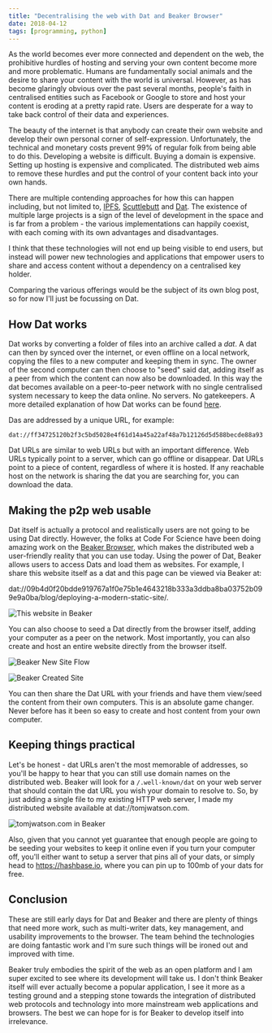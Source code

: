 ```yaml
---
title: "Decentralising the web with Dat and Beaker Browser"
date: 2018-04-12
tags: [programming, python]
---
```


As the world becomes ever more connected and dependent on the web, the prohibitive hurdles of hosting and serving your own content become more and more problematic. Humans are fundamentally social animals and the desire to share your content with the world is universal. However, as has become glaringly obvious over the past several months, people's faith in centralised entities such as Facebook or Google to store and host your content is eroding at a pretty rapid rate. Users are desperate for a way to take back control of their data and experiences.

<!--more-->

The beauty of the internet is that anybody can create their own website and develop their own personal corner of self-expression. Unfortunately, the technical and monetary costs prevent 99% of regular folk from being able to do this. Developing a website is difficult. Buying a domain is expensive. Setting up hosting is expensive and complicated. The distributed web aims to remove these hurdles and put the control of your content back into your own hands.

There are multiple contending approaches for how this can happen including, but not limited to, [IPFS](https://ipfs.io), [Scuttlebutt](https://www.scuttlebutt.nz) and [Dat](https://datproject.org/). The existence of multiple large projects is a sign of the level of development in the space and is far from a problem - the various implementations can happily coexist, with each coming with its own advantages and disadvantages.

I think that these technologies will not end up being visible to end users, but instead will power new technologies and applications that empower users to share and access content without a dependency on a centralised key holder.

Comparing the various offerings would be the subject of its own blog post, so for now I'll just be focussing on Dat.

## How Dat works

Dat works by converting a folder of files into an archive called a *dat*. A dat can then by synced over the internet, or even offline on a local network, copying the files to a new computer and keeping them in sync. The owner of the second computer can then choose to "seed" said dat, adding itself as a peer from which the content can now also be downloaded. In this way the dat becomes available on a peer-to-peer network with no single centralised system necessary to keep the data online. No servers. No gatekeepers. A more detailed explanation of how Dat works can be found [here](https://docs.datproject.org/concepts).

Das are addressed by a unique URL, for example:
```
dat://ff34725120b2f3c5bd5028e4f61d14a45a22af48a7b12126d5d588becde88a93
```
Dat URLs are similar to web URLs but with an important difference. Web URLs typically point to a server, which can go offline or disappear. Dat URLs point to a piece of content, regardless of where it is hosted. If any reachable host on the network is sharing the dat you are searching for, you can download the data.

## Making the p2p web usable

Dat itself is actually a protocol and realistically users are not going to be using Dat directly. However, the folks at Code For Science have been doing amazing work on the [Beaker Browser](https://beakerbrowser.com), which makes the distributed web a user-friendly reality that you can use today. Using the power of Dat, Beaker allows users to access Dats and load them as websites. For example, I share this website itself as a dat and this page can be viewed via Beaker at:

dat://09b4d0f20bdde919767a1f0e75b1e4643218b333a3ddba8ba03752b099e9a0ba/blog/deploying-a-modern-static-site/.

![This website in Beaker](/images/blog/dat_url.png)

You can also choose to seed a Dat directly from the browser itself, adding your computer as a peer on the network. Most importantly, you can also create and host an entire website directly from the browser itself.

![Beaker New Site Flow](/images/blog/beaker_new_site.png)

![Beaker Created Site](/images/blog/beaker_created_site.png)

You can then share the Dat URL with your friends and have them view/seed the content from their own computers. This is an absolute game changer. Never before has it been so easy to create and host content from your own computer.

## Keeping things practical

Let's be honest - dat URLs aren't the most memorable of addresses, so you'll be happy to hear that you can still use domain names on the distributed web. Beaker will look for a `/.well-known/dat` on your web server that should contain the dat URL you wish your domain to resolve to. So, by just adding a single file to my existing HTTP web server, I made my distributed website available at dat://tomjwatson.com.

![tomjwatson.com in Beaker](/images/blog/dat_tomjwatson.png)

Also, given that you cannot yet guarantee that enough people are going to be seeding your websites to keep it online even if you turn your computer off, you'll either want to setup a server that pins all of your dats, or simply head to https://hashbase.io, where you can pin up to 100mb of your dats for free.

## Conclusion

These are still early days for Dat and Beaker and there are plenty of things that need more work, such as multi-writer dats, key management, and usability improvements to the browser. The team behind the technologies are doing fantastic work and I'm sure such things will be ironed out and improved with time.

Beaker truly embodies the spirit of the web as an open platform and I am super excited to see where its development will take us. I don't think Beaker itself will ever actually become a popular application, I see it more as a testing ground and a stepping stone towards the integration of distributed web protocols and technology into more mainstream web applications and browsers. The best we can hope for is for Beaker to develop itself into irrelevance.
